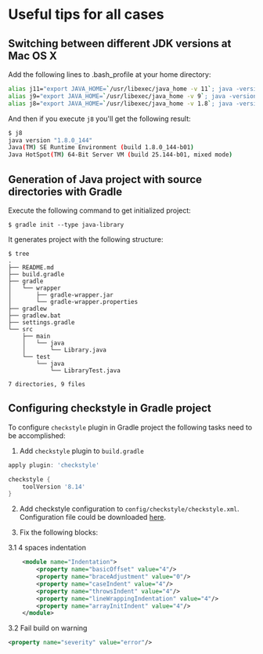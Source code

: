 # Useful tips for all cases

## Switching between different JDK versions at Mac OS X

Add the following lines to .bash_profile at your home directory:

```bash
alias j11="export JAVA_HOME=`/usr/libexec/java_home -v 11`; java -version"
alias j9="export JAVA_HOME=`/usr/libexec/java_home -v 9`; java -version"
alias j8="export JAVA_HOME=`/usr/libexec/java_home -v 1.8`; java -version"
```

And then if you execute `j8` you'll get the following result:

```bash
$ j8
java version "1.8.0_144"
Java(TM) SE Runtime Environment (build 1.8.0_144-b01)
Java HotSpot(TM) 64-Bit Server VM (build 25.144-b01, mixed mode)
```

## Generation of Java project with source directories with Gradle

Execute the following command to get initialized project:

```
$ gradle init --type java-library
```

It generates project with the following structure:

```
$ tree
.
├── README.md
├── build.gradle
├── gradle
│   └── wrapper
│       ├── gradle-wrapper.jar
│       └── gradle-wrapper.properties
├── gradlew
├── gradlew.bat
├── settings.gradle
└── src
    ├── main
    │   └── java
    │       └── Library.java
    └── test
        └── java
            └── LibraryTest.java

7 directories, 9 files
```

## Configuring checkstyle in Gradle project

To configure `checkstyle` plugin in Gradle project the following tasks need to be accomplished:

1. Add `checkstyle` plugin to `build.gradle`

```groovy
apply plugin: 'checkstyle'

checkstyle {
    toolVersion '8.14'
}
```

2. Add checkstyle configuration to `config/checkstyle/checkstyle.xml`. Configuration file could be
downloaded [here](https://github.com/checkstyle/checkstyle/tree/master/config).

3. Fix the following blocks:

3.1 4 spaces indentation

```xml
    <module name="Indentation">
        <property name="basicOffset" value="4"/>
        <property name="braceAdjustment" value="0"/>
        <property name="caseIndent" value="4"/>
        <property name="throwsIndent" value="4"/>
        <property name="lineWrappingIndentation" value="4"/>
        <property name="arrayInitIndent" value="4"/>
    </module>
```

3.2 Fail build on warning

```xml
<property name="severity" value="error"/>
```